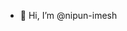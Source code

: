 - 👋 Hi, I’m @nipun-imesh


<!---
nipun-imesh/nipun-imesh is a ✨ special ✨ repository because its `README.md` (this file) appears on your GitHub profile.
You can click the Preview link to take a look at your changes.
--->
